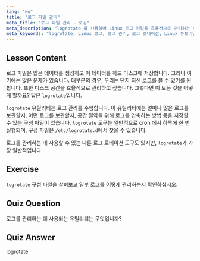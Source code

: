 ```yaml
---
lang: "ko"
title: "로그 파일 관리"
meta_title: "로그 파일 관리 - 로깅"
meta_description: "logrotate 를 사용하여 Linux 로그 파일을 효율적으로 관리하는 방법을 배우십시오. 디스크 공간을 절약하기 위한 로그 로테이션, 압축 및 구성을 알아보세요. 오늘 학습을 시작하세요!"
meta_keywords: "logrotate, Linux 로그, 로그 관리, 로그 로테이션, Linux 튜토리얼, 초보자, 가이드, 디스크 공간"
---
```


## Lesson Content

로그 파일은 많은 데이터를 생성하고 이 데이터를 하드 디스크에 저장합니다. 그러나 여기에는 많은 문제가 있습니다. 대부분의 경우, 우리는 단지 최신 로그를 볼 수 있기를 원합니다. 또한 디스크 공간을 효율적으로 관리하고 싶습니다. 그렇다면 이 모든 것을 어떻게 할까요? 답은 `logrotate`입니다.

`logrotate` 유틸리티는 로그 관리를 수행합니다. 이 유틸리티에는 얼마나 많은 로그를 보관할지, 어떤 로그를 보관할지, 공간 절약을 위해 로그를 압축하는 방법 등을 지정할 수 있는 구성 파일이 있습니다. `logrotate` 도구는 일반적으로 cron 에서 하루에 한 번 실행되며, 구성 파일은 `/etc/logrotate.d`에서 찾을 수 있습니다.

로그를 관리하는 데 사용할 수 있는 다른 로그 로테이션 도구도 있지만, `logrotate`가 가장 일반적입니다.

## Exercise

`logrotate` 구성 파일을 살펴보고 일부 로그를 어떻게 관리하는지 확인하십시오.

## Quiz Question

로그를 관리하는 데 사용되는 유틸리티는 무엇입니까?

## Quiz Answer

logrotate
